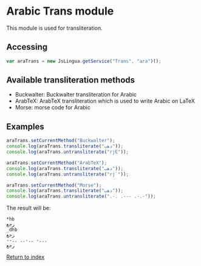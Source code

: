 # Arabic Trans module

This module is used for transliteration.

## Accessing

```javascript
var araTrans = new JsLingua.getService("Trans", "ara")();
```

## Available transliteration methods

- Buckwalter: Buckwalter transliteration for Arabic
- ArabTeX: ArabTeX transliteration which is used to write Arabic on LaTeX
- Morse: morse code for Arabic

## Examples

```javascript
araTrans.setCurrentMethod("Buckwalter");
console.log(araTrans.transliterate("ذهب"));
console.log(araTrans.untransliterate("rjE"));

araTrans.setCurrentMethod("ArabTeX");
console.log(araTrans.transliterate("ذهب"));
console.log(araTrans.untransliterate("rj`"));

araTrans.setCurrentMethod("Morse");
console.log(araTrans.transliterate("ذهب"));
console.log(araTrans.untransliterate(".-. .--- .-.-"));

```

The result will be:

```
*hb
رجع
_dhb
رجع
--.. ..-.. -...
رجع
```

[Return to index](./index.md)
